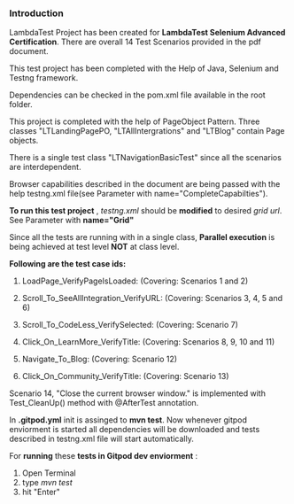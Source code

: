 ### Introduction

LambdaTest Project has been created for **LambdaTest Selenium Advanced Certification**.
There are overall 14 Test Scenarios provided in the pdf document.

This test project has been completed with the Help of Java, Selenium and Testng framework.

Dependencies can be checked in the pom.xml file available in the root folder.

This project is completed with the help of PageObject Pattern.
Three classes "LTLandingPagePO, "LTAllIntergrations" and "LTBlog" contain Page objects.

There is a single test class "LTNavigationBasicTest" since all the scenarios are interdependent.

Browser capabilities described in the document are being passed with the help testng.xml file(see Parameter with name="CompleteCapabilties").

**To run this test project** , *testng.xml* should be **modified** to desired *grid url*.
See Parameter with  **name="Grid"**

Since all the tests are running with in a single class, **Parallel execution** is being achieved at test level **NOT** at class level.

**Following are the test case ids:**

1. LoadPage_VerifyPageIsLoaded: (Covering: Scenarios 1 and 2)
 
2. Scroll_To_SeeAllIntegration_VerifyURL: (Covering: Scenarios 3, 4, 5 and 6)
 
3. Scroll_To_CodeLess_VerifySelected: (Covering: Scenario 7)
 
4. Click_On_LearnMore_VerifyTitle: (Covering: Scenarios 8, 9, 10 and 11)
 
5. Navigate_To_Blog: (Covering: Scenario 12)
 
6. Click_On_Community_VerifyTitle: (Covering: Scenario 13)

Scenario 14, "Close the current browser window." is implemented with Test_CleanUp() method with @AfterTest annotation.

In **.gitpod.yml** init is assinged to **mvn test**.
Now whenever gitpod enviorment is started all dependencies will be downloaded and tests described in testng.xml file will start automatically.

For **running** these **tests  in Gitpod dev enviorment** :

1. Open Terminal
2. type *mvn test*
3. hit "Enter"

